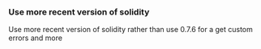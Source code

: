 ### Use more recent version of solidity

Use more recent version of solidity rather than use 0.7.6 for a get custom errors and more